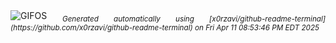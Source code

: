 <div align="justify">
<picture>
    <source media="(prefers-color-scheme: dark)" srcset="https://i.ibb.co/j7RZD69/output-gif.gif">
    <source media="(prefers-color-scheme: light)" srcset="https://i.ibb.co/j7RZD69/output-gif.gif">
    <img alt="GIFOS" src="https://i.ibb.co/j7RZD69/output-gif.gif">
</picture>
<sub><i>Generated automatically using [x0rzavi/github-readme-terminal](https://github.com/x0rzavi/github-readme-terminal) on Fri Apr 11 08:53:46 PM EDT 2025</i></sub>
</div>

<!--  -->